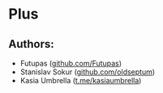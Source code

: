 # Plus

## Authors: 
- Futupas ([github.com/Futupas](https://github.com/Futupas))
- Stanislav Sokur ([github.com/oldseptum](https://github.com/oldseptum))
- Kasia Umbrella ([t.me/kasiaumbrella](https://t.me/kasiaumbrella))
